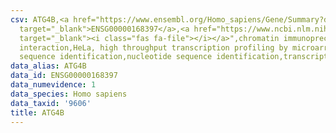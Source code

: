 ```yaml
---
csv: ATG4B,<a href="https://www.ensembl.org/Homo_sapiens/Gene/Summary?db=core;g=ENSG00000168397"
  target="_blank">ENSG00000168397</a>,<a href="https://www.ncbi.nlm.nih.gov/pubmed/17216044"
  target="_blank"><i class="fas fa-file"></i></a>",chromatin immunoprecipitation assay,direct
  interaction,HeLa, high throughput transcription profiling by microarray,nucleotide
  sequence identification,nucleotide sequence identification,transcriptional regulation,
data_alias: ATG4B
data_id: ENSG00000168397
data_numevidence: 1
data_species: Homo sapiens
data_taxid: '9606'
title: ATG4B
---
```

